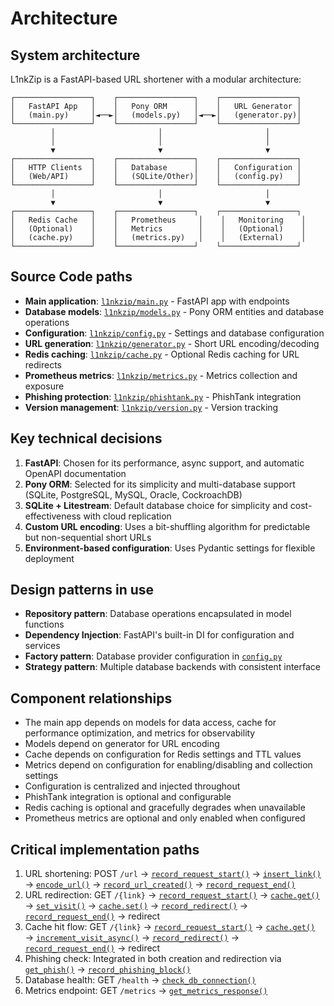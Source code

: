# Architecture

## System architecture
L1nkZip is a FastAPI-based URL shortener with a modular architecture:

```
┌─────────────────┐    ┌─────────────────┐    ┌─────────────────┐
│   FastAPI App   │    │   Pony ORM      │    │   URL Generator │
│   (main.py)     │◄──►│   (models.py)   │◄──►│   (generator.py)│
└─────────────────┘    └─────────────────┘    └─────────────────┘
         │                       │                       │
         │                       │                       │
         ▼                       ▼                       ▼
┌─────────────────┐    ┌─────────────────┐    ┌─────────────────┐
│   HTTP Clients  │    │   Database      │    │   Configuration │
│   (Web/API)     │    │   (SQLite/Other)│    │   (config.py)   │
└─────────────────┘    └─────────────────┘    └─────────────────┘
         │                       │                       │
         ▼                       ▼                       ▼
┌─────────────────┐    ┌─────────────────┐    ┌─────────────────┐
│   Redis Cache   │    │   Prometheus     │    │   Monitoring    │
│   (Optional)    │    │   Metrics        │    │   (Optional)    │
│   (cache.py)    │    │   (metrics.py)   │    │   (External)    │
└─────────────────┘    └─────────────────┘    └─────────────────┘
```

## Source Code paths
- **Main application**: [`l1nkzip/main.py`](l1nkzip/main.py:1) - FastAPI app with endpoints
- **Database models**: [`l1nkzip/models.py`](l1nkzip/models.py:1) - Pony ORM entities and database operations
- **Configuration**: [`l1nkzip/config.py`](l1nkzip/config.py:1) - Settings and database configuration
- **URL generation**: [`l1nkzip/generator.py`](l1nkzip/generator.py:1) - Short URL encoding/decoding
- **Redis caching**: [`l1nkzip/cache.py`](l1nkzip/cache.py:1) - Optional Redis caching for URL redirects
- **Prometheus metrics**: [`l1nkzip/metrics.py`](l1nkzip/metrics.py:1) - Metrics collection and exposure
- **Phishing protection**: [`l1nkzip/phishtank.py`](l1nkzip/phishtank.py:1) - PhishTank integration
- **Version management**: [`l1nkzip/version.py`](l1nkzip/version.py:1) - Version tracking

## Key technical decisions
1. **FastAPI**: Chosen for its performance, async support, and automatic OpenAPI documentation
2. **Pony ORM**: Selected for its simplicity and multi-database support (SQLite, PostgreSQL, MySQL, Oracle, CockroachDB)
3. **SQLite + Litestream**: Default database choice for simplicity and cost-effectiveness with cloud replication
4. **Custom URL encoding**: Uses a bit-shuffling algorithm for predictable but non-sequential short URLs
5. **Environment-based configuration**: Uses Pydantic settings for flexible deployment

## Design patterns in use
- **Repository pattern**: Database operations encapsulated in model functions
- **Dependency Injection**: FastAPI's built-in DI for configuration and services
- **Factory pattern**: Database provider configuration in [`config.py`](l1nkzip/config.py:38)
- **Strategy pattern**: Multiple database backends with consistent interface

## Component relationships
- The main app depends on models for data access, cache for performance optimization, and metrics for observability
- Models depend on generator for URL encoding
- Cache depends on configuration for Redis settings and TTL values
- Metrics depend on configuration for enabling/disabling and collection settings
- Configuration is centralized and injected throughout
- PhishTank integration is optional and configurable
- Redis caching is optional and gracefully degrades when unavailable
- Prometheus metrics are optional and only enabled when configured

## Critical implementation paths
1. URL shortening: POST `/url` → [`record_request_start()`](l1nkzip/metrics.py:185) → [`insert_link()`](l1nkzip/models.py:63) → [`encode_url()`](l1nkzip/generator.py:132) → [`record_url_created()`](l1nkzip/metrics.py:133) → [`record_request_end()`](l1nkzip/metrics.py:194)
2. URL redirection: GET `/{link}` → [`record_request_start()`](l1nkzip/metrics.py:185) → [`cache.get()`](l1nkzip/cache.py:32) → [`set_visit()`](l1nkzip/models.py:74) → [`cache.set()`](l1nkzip/cache.py:44) → [`record_redirect()`](l1nkzip/metrics.py:137) → [`record_request_end()`](l1nkzip/metrics.py:194) → redirect
3. Cache hit flow: GET `/{link}` → [`record_request_start()`](l1nkzip/metrics.py:185) → [`cache.get()`](l1nkzip/cache.py:32) → [`increment_visit_async()`](l1nkzip/models.py:112) → [`record_redirect()`](l1nkzip/metrics.py:137) → [`record_request_end()`](l1nkzip/metrics.py:194) → redirect
4. Phishing check: Integrated in both creation and redirection via [`get_phish()`](l1nkzip/phishtank.py:40) → [`record_phishing_block()`](l1nkzip/metrics.py:141)
5. Database health: GET `/health` → [`check_db_connection()`](l1nkzip/models.py:95)
6. Metrics endpoint: GET `/metrics` → [`get_metrics_response()`](l1nkzip/metrics.py:180)
